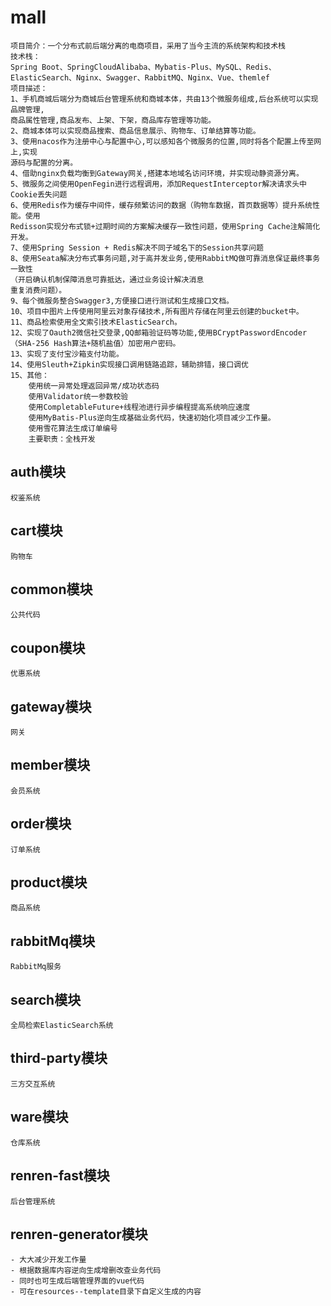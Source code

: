 # mall

    项目简介：一个分布式前后端分离的电商项目，采用了当今主流的系统架构和技术栈
    技术栈：
    Spring Boot、SpringCloudAlibaba、Mybatis-Plus、MySQL、Redis、
    ElasticSearch、Nginx、Swagger、RabbitMQ、Nginx、Vue、themlef
    项目描述：
    1、手机商城后端分为商城后台管理系统和商城本体，共由13个微服务组成,后台系统可以实现品牌管理,
    商品属性管理,商品发布、上架、下架，商品库存管理等功能。
    2、商城本体可以实现商品搜索、商品信息展示、购物车、订单结算等功能。
    3、使用nacos作为注册中心与配置中心,可以感知各个微服务的位置,同时将各个配置上传至网上,实现
    源码与配置的分离。
    4、借助nginx负载均衡到Gateway网关,搭建本地域名访问环境，并实现动静资源分离。
    5、微服务之间使用OpenFegin进行远程调用，添加RequestInterceptor解决请求头中Cookie丢失问题
    6、使用Redis作为缓存中间件，缓存频繁访问的数据（购物车数据，首页数据等）提升系统性能。使用
    Redisson实现分布式锁+过期时间的方案解决缓存一致性问题，使用Spring Cache注解简化开发。
    7、使用Spring Session + Redis解决不同子域名下的Session共享问题
    8、使用Seata解决分布式事务问题,对于高并发业务,使用RabbitMQ做可靠消息保证最终事务一致性
    （开启确认机制保障消息可靠抵达，通过业务设计解决消息
    重复消费问题）。
    9、每个微服务整合Swagger3,方便接口进行测试和生成接口文档。
    10、项目中图片上传使用阿里云对象存储技术,所有图片存储在阿里云创建的bucket中。
    11、商品检索使用全文索引技术ElasticSearch。
    12、实现了Oauth2微信社交登录,QQ邮箱验证码等功能,使用BCryptPasswordEncoder
    （SHA-256 Hash算法+随机盐值）加密用户密码。
    13、实现了支付宝沙箱支付功能。
    14、使用Sleuth+Zipkin实现接口调用链路追踪，辅助排错，接口调优
    15、其他：
        使用统一异常处理返回异常/成功状态码
        使用Validator统一参数校验
        使用CompletableFuture+线程池进行异步编程提高系统响应速度
        使用MyBatis-Plus逆向生成基础业务代码，快速初始化项目减少工作量。
        使用雪花算法生成订单编号
        主要职责：全栈开发

## auth模块
    权鉴系统
## cart模块
    购物车
## common模块
    公共代码
## coupon模块
    优惠系统
## gateway模块
    网关
## member模块
    会员系统
## order模块
    订单系统
## product模块
    商品系统
## rabbitMq模块
    RabbitMq服务
## search模块
    全局检索ElasticSearch系统
## third-party模块
    三方交互系统
## ware模块
    仓库系统
## renren-fast模块
    后台管理系统
## renren-generator模块
    - 大大减少开发工作量 
    - 根据数据库内容逆向生成增删改查业务代码
    - 同时也可生成后端管理界面的vue代码
    - 可在resources--template目录下自定义生成的内容
    